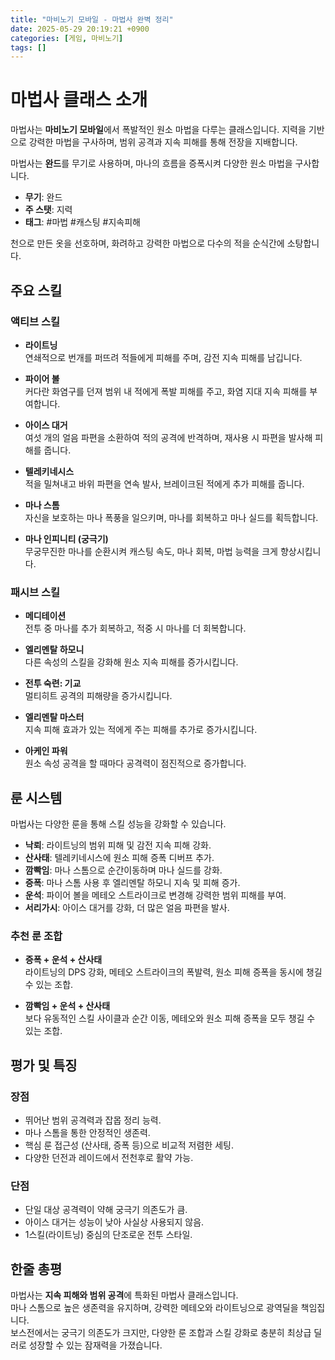 ```yaml
---
title: "마비노기 모바일 - 마법사 완벽 정리"
date: 2025-05-29 20:19:21 +0900
categories: [게임, 마비노기]
tags: []
---
```


# 마법사 클래스 소개

마법사는 **마비노기 모바일**에서 폭발적인 원소 마법을 다루는 클래스입니다. 지력을 기반으로 강력한 마법을 구사하며, 범위 공격과 지속 피해를 통해 전장을 지배합니다.

마법사는 **완드**를 무기로 사용하며, 마나의 흐름을 증폭시켜 다양한 원소 마법을 구사합니다.  
- **무기**: 완드  
- **주 스탯**: 지력  
- **태그**: #마법 #캐스팅 #지속피해  

천으로 만든 옷을 선호하며, 화려하고 강력한 마법으로 다수의 적을 순식간에 소탕합니다.

## 주요 스킬

### 액티브 스킬

- **라이트닝**  
  연쇄적으로 번개를 퍼뜨려 적들에게 피해를 주며, 감전 지속 피해를 남깁니다.

- **파이어 볼**  
  커다란 화염구를 던져 범위 내 적에게 폭발 피해를 주고, 화염 지대 지속 피해를 부여합니다.

- **아이스 대거**  
  여섯 개의 얼음 파편을 소환하여 적의 공격에 반격하며, 재사용 시 파편을 발사해 피해를 줍니다.

- **텔레키네시스**  
  적을 밀쳐내고 바위 파편을 연속 발사, 브레이크된 적에게 추가 피해를 줍니다.

- **마나 스톰**  
  자신을 보호하는 마나 폭풍을 일으키며, 마나를 회복하고 마나 실드를 획득합니다.

- **마나 인피니티 (궁극기)**  
  무궁무진한 마나를 순환시켜 캐스팅 속도, 마나 회복, 마법 능력을 크게 향상시킵니다.

### 패시브 스킬

- **메디테이션**  
  전투 중 마나를 추가 회복하고, 적중 시 마나를 더 회복합니다.

- **엘리멘탈 하모니**  
  다른 속성의 스킬을 강화해 원소 지속 피해를 증가시킵니다.

- **전투 숙련: 기교**  
  멀티히트 공격의 피해량을 증가시킵니다.

- **엘리멘탈 마스터**  
  지속 피해 효과가 있는 적에게 주는 피해를 추가로 증가시킵니다.

- **아케인 파워**  
  원소 속성 공격을 할 때마다 공격력이 점진적으로 증가합니다.

## 룬 시스템

마법사는 다양한 룬을 통해 스킬 성능을 강화할 수 있습니다.

- **낙뢰**: 라이트닝의 범위 피해 및 감전 지속 피해 강화.  
- **산사태**: 텔레키네시스에 원소 피해 증폭 디버프 추가.  
- **깜빡임**: 마나 스톰으로 순간이동하며 마나 실드를 강화.  
- **증폭**: 마나 스톰 사용 후 엘리멘탈 하모니 지속 및 피해 증가.  
- **운석**: 파이어 볼을 메테오 스트라이크로 변경해 강력한 범위 피해를 부여.  
- **서리가시**: 아이스 대거를 강화, 더 많은 얼음 파편을 발사.  

### 추천 룬 조합

- **증폭 + 운석 + 산사태**  
  라이트닝의 DPS 강화, 메테오 스트라이크의 폭발력, 원소 피해 증폭을 동시에 챙길 수 있는 조합.

- **깜빡임 + 운석 + 산사태**  
  보다 유동적인 스킬 사이클과 순간 이동, 메테오와 원소 피해 증폭을 모두 챙길 수 있는 조합.

## 평가 및 특징

### 장점
- 뛰어난 범위 공격력과 잡몹 정리 능력.  
- 마나 스톰을 통한 안정적인 생존력.  
- 핵심 룬 접근성 (산사태, 증폭 등)으로 비교적 저렴한 세팅.  
- 다양한 던전과 레이드에서 전천후로 활약 가능.

### 단점
- 단일 대상 공격력이 약해 궁극기 의존도가 큼.  
- 아이스 대거는 성능이 낮아 사실상 사용되지 않음.  
- 1스킬(라이트닝) 중심의 단조로운 전투 스타일.

## 한줄 총평

마법사는 **지속 피해와 범위 공격**에 특화된 마법사 클래스입니다.  
마나 스톰으로 높은 생존력을 유지하며, 강력한 메테오와 라이트닝으로 광역딜을 책임집니다.  
보스전에서는 궁극기 의존도가 크지만, 다양한 룬 조합과 스킬 강화로 충분히 최상급 딜러로 성장할 수 있는 잠재력을 가졌습니다.
